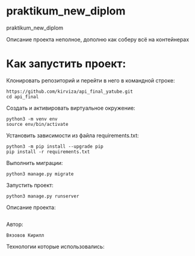 # praktikum_new_diplom
praktikum_new_diplom

Описание проекта неполное, дополню как соберу всё на  контейнерах

# Как запустить проект:
Клонировать репозиторий и перейти в него в командной строке:
```
https://github.com/kirviza/api_final_yatube.git
cd api_final
```

Cоздать и активировать виртуальное окружение:
```
python3 -m venv env
source env/bin/activate
```

Установить  зависимости из файла requirements.txt:
```
python3 -m pip install --upgrade pip
pip install -r requirements.txt
```

Выполнить миграции:
```
python3 manage.py migrate
```

Запустить проект:
```
python3 manage.py runserver
```

Описание проекта:
```

```

Автор:
```
Вязовов Кирилл
```

Технологии которые использовались:
```

```

